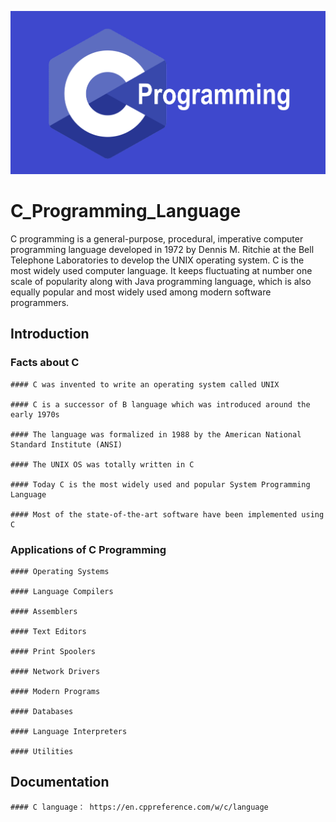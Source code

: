 ![C programming language logo](Docs/c_programming_logo.png)


# C_Programming_Language

C programming is a general-purpose, procedural, imperative computer programming language developed in 1972 by Dennis M. Ritchie at the Bell Telephone Laboratories to develop the UNIX operating system. C is the most widely used computer language. It keeps fluctuating at number one scale of popularity along with Java programming language, which is also equally popular and most widely used among modern software programmers.


## Introduction

### Facts about C

    #### C was invented to write an operating system called UNIX
  
    #### C is a successor of B language which was introduced around the early 1970s
  
    #### The language was formalized in 1988 by the American National Standard Institute (ANSI)
  
    #### The UNIX OS was totally written in C
  
    #### Today C is the most widely used and popular System Programming Language
  
    #### Most of the state-of-the-art software have been implemented using C
   
### Applications of C Programming

    #### Operating Systems
    
    #### Language Compilers
    
    #### Assemblers
    
    #### Text Editors
    
    #### Print Spoolers
    
    #### Network Drivers
    
    #### Modern Programs
    
    #### Databases
    
    #### Language Interpreters
    
    #### Utilities

## Documentation

    #### C language： https://en.cppreference.com/w/c/language
    
    
    
